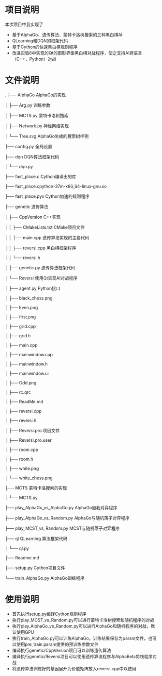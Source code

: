 # 项目说明
本次项目中我实现了
- 基于AlphaGo、遗传算法、蒙特卡洛树搜索的三种黑白棋AI
- QLearning和DQN的框架代码
- 基于Cython的快速黑白棋规则程序
- 改进实验8中实现的Qt的图形界面黑白棋对战程序，使之支持AI跨语言（C++，Python）对战
# 文件说明
.
├── AlphaGo                 AlphaGo的实现

│  ├── Arg.py               训练参数

│  ├── MCTS.py              蒙特卡洛树搜索

│  ├── Network.py           神经网络实现

│  └── Tree.svg             AlphaGo生成的搜索树样例

├── config.py               全局设置

├── dqn                     DQN算法框架代码

│  └── dqn.py

├── fast_place.c            Cython编译出的库

├── fast_place.cpython-37m-x86_64-linux-gnu.so

├── fast_place.pyx          Cython加速的规则程序

├── genetic                 遗传算法

│  ├── CppVersion           C++实现

│  │  ├── CMakeLists.txt    CMake项目文件

│  │  ├── main.cpp          遗传算法实现的主要代码

│  │  ├── reversi.cpp       黑白棋框架程序

│  │  └── reversi.h

│  ├── genetic.py           遗传算法框架代码

│  └── Reversi              使用Qt实现AI对战程序

│     ├── agent.py          Python接口

│     ├── black_chess.png

│     ├── Even.png

│     ├── first.png

│     ├── grid.cpp

│     ├── grid.h

│     ├── main.cpp

│     ├── mainwindow.cpp

│     ├── mainwindow.h

│     ├── mainwindow.ui

│     ├── Odd.png

│     ├── rc.qrc

│     ├── ReadMe.md

│     ├── reversi.cpp

│     ├── reversi.h

│     ├── Reversi.pro       项目文件

│     ├── Reversi.pro.user

│     ├── room.cpp

│     ├── room.h

│     ├── white.png

│     └── white_chess.png

├── MCTS                    蒙特卡洛搜索的实现

│  └── MCTS.py

├── play_AlphaGo_vs_AlphaGo.py  AlphaGo自我对弈程序

├── play_AlphaGo_vs_Random.py   AlphaGo与随机落子对弈程序

├── play_MCST_vs_Random.py      MCST与随机落子对弈程序

├── ql                          QLearning 算法框架代码

│  └── ql.py

├── Readme.md

├── setup.py                Cython项目文件

└── train_AlphaGo.py        AlphaGo训练程序

# 使用说明
- 首先执行setup.py编译Cython规则程序
- 执行play_MCST_vs_Random.py可以进行蒙特卡洛树搜索和随机程序的对战
- 执行play_AlphaGo_vs_Random.py可以进行AlphaGo和随机程序的对战，默认使用GPU
- 执行train_AlphaGo.py可以训练AlphaGo，训练结果保存为param文件。也可以使用pre_train.param提供的预训练参数文件
- 编译执行genetic/CppVersion项目可以训练遗传算法
- 编译执行genetic/Reversi项目可以使用遗传算法程序与AlphaBeta剪枝程序对战
- 将遗传算法训练好的基因展开为价值矩阵放入reversi.cpp中以使用

